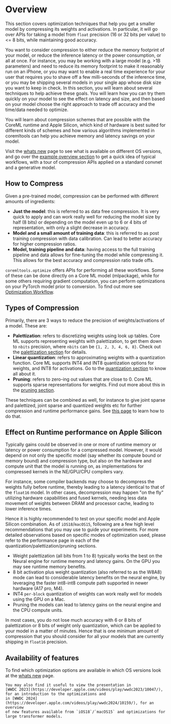 Overview
========


This section covers optimization techniques that help you get a smaller model by compressing 
its weights and activations.
In particular, it will go over APIs for taking a model from 
`float` precision (16 or 32 bits per value) to <= 8 bits, 
while maintaining good accuracy.
 

You want to consider compression to either reduce the 
memory footprint of your model, or reduce the inference latency or 
the power consumption, or all at once. For instance, you may be working with a large model (e.g. >1B parameters) and need 
to reduce its memory footprint to make it reasonably run on an iPhone, 
or you may want to enable a real time experience for your user that
requires you to shave off a few milli-seconds of the inference time, 
or you may be shipping several models in your single app whose disk size you 
want to keep in check. In this section, you will learn about several 
techniques to help achieve these goals. 
You will learn how you can try them quickly on your model 
to see the effect on latency and size, and then based on your model 
choose the right approach 
to trade off accuracy and the time/data needed to optimize. 


You will learn about compression schemes that are possible with the 
CoreML runtime and Apple Silicon, which kind of hardware is best suited for 
different kinds of schemes and how various algorithms implemented in coremltools
can help you achieve memory and latency savings on your model.

Visit the [whats new](opt-whats-new) page to see what is available on different 
OS versions,
and go over the [example overview section](opt-overview-examples) 
to get a quick idea of typical workflows, with a tour 
of compression APIs applied 
on a standard convnet and a generative model.


## How to Compress

Given a pre-trained model, compression can be performed 
with different amounts of ingredients:  

- **Just the model**:
  this is referred to as data free compression. 
  It is very quick to apply and can work really well for
  reducing the model size by half (8 bits) or depending on the model 
  even up to 6 or 4 bits of representation, with only a slight decrease in accuracy. 
- **Model and a small amount of training data**: this is referred to as post training 
  compression with data calibration. Can lead to better accuracy for higher compression ratios.
- **Model, training pipeline and data**: having access to the full training pipeline and data
  allows for fine-tuning the model while compressing it. This allows for the best accuracy and compression ratio trade offs.

`coremltools.optimize` offers APIs for performing all these workflows. 
Some of these can be done directly on a Core ML model (mlpackage), while 
for some others requiring gradient computation, you can perform optimizations
on your PyTorch model prior to conversion. 
To find out more see 
[Optimization Workflow](opt-workflow).

## Types of Compression

Primarily, there are 3 ways to reduce the precision of weights/activations
of a model. These are: 

- **Palettization**: refers to discretizing weights using look up tables. 
   Core ML supports representing weights with palettization, to get them
  down to `nbits` precision, where `nbits` can be `{1, 2, 3, 4, 6, 8}`. 
  Check out the [palettization section](opt-palettization) for details.   
- **Linear quantization**: refers to approximating weights with a quantization function.
   Core ML supports INT4 and INT8 quantization options for weights, and INT8 for activations.
   Go to the [quantization section](opt-quantization) to know all about it. 
- **Pruning**: refers to zero-ing out values that are close to 0. Core ML supports sparse representations for weights. Find out more about this 
   in the [pruning section](opt-pruning).

These techniques can be combined as well, for instance
to give joint sparse and palettized, joint sparse and quantized weights etc
for further compression and runtime performance gains. See [this page](opt-joint-compression) 
to learn how to do that. 
  
## Effect on Runtime performance on Apple Silicon

Typically gains could be observed in one or more of 
runtime memory or latency or power consumption for a compressed model.
However, it would depend on not only the specific model 
(say whether its compute bound or memory bound) 
and compression type,
but also on the hardware and compute unit that the model is running on,
as implementations for compressed kernels in the NE/GPU/CPU compilers vary. 

For instance, 
some compiler backends may choose to decompress the weights fully
before runtime, thereby leading to a latency identical to that of
the `float16` model. In other cases, decompression may happen "on the fly"
utilizing hardware capabilities and fused kernels, needing
less data movement of weights between DRAM and processor cache, 
leading to lower inference times. 

Hence it is highly recommended to test on your specific model and Apple Silicon 
combination. As of `iOS18`/`macOS15`, following are a few high level recommendations 
that you may use to guide your experiments. For more detailed observations based on 
specific modes of optimization used,
please refer to the performance page in each of the 
quantization/palettization/pruning sections. 

- Weight palettization (all bits from 1 to 8) typically works the best on the Neural engine for 
  runtime memory and latency gains. On the GPU you may see runtime memory benefits.
- 8 bit activation plus weight quantization (also referred to as the W8A8) mode 
  can lead to considerable latency benefits on the neural engine, 
  by leveraging the faster int8-int8 
  compute path supported in newer hardware (A17 pro, M4).
- INT4 `per-block` quantization of weights can work really well for models using the GPU on a Mac.
- Pruning the models can lead to latency gains on the neural engine and the CPU 
  compute units. 


In most cases, you do not lose much accuracy with 6 or 8 bits of palettization 
or 8 bits of weight only quantization, which can be applied to your model in 
a matter of minutes. Hence that is one minimum amount 
of compression that you should consider for 
all your models that are currently shipping in `float16` precision.  

## Availability of features 

To find which optimization options are available in which OS versions look
at the [whats new](opt-whats-new.md) page. 


```{tip}
You may also find it useful to view the presentation in 
[WWDC 2023](https://developer.apple.com/videos/play/wwdc2023/10047/), 
for an introduction to the optimizations and 
in [WWDC 2024](https://developer.apple.com/videos/play/wwdc2024/10159/), for an overview 
of new features available from `iOS18`/`macOS15` and optimizations for 
large transformer models. 
```

